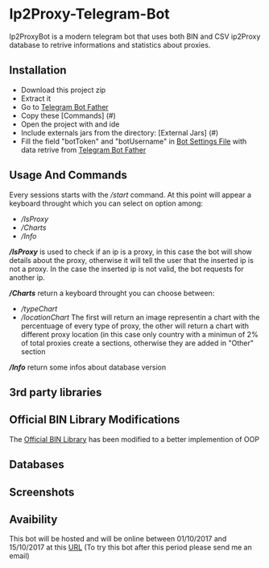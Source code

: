# Ip2Proxy-Telegram-Bot

Ip2ProxyBot is a modern telegram bot that uses both BIN and CSV ip2Proxy database to retrive informations and statistics about proxies. 

Installation 
------------
- Download this project zip 
- Extract it  
- Go to [Telegram Bot Father](https://web.telegram.org/#/im?p=@BotFather) 
- Copy these [Commands] (#)
- Open the project with and ide 
- Include externals jars from the directory: [External Jars] (#)
- Fill the field "botToken" and "botUsername" in [Bot Settings File]() with data retrive from [Telegram Bot Father](https://web.telegram.org/#/im?p=@BotFather) 

Usage And Commands
------------------
Every sessions starts with the */start* command. At this point will appear a keyboard throught which you can select on option among: 
- */IsProxy*
- */Charts*
- */Info*

***/IsProxy*** is used to check if an ip is a proxy, in this case the bot will show details about the proxy, otherwise it will tell the user that the inserted ip is not a proxy. In the case the inserted ip is not valid, the bot requests for another ip.  

***/Charts*** return a keyboard throught you can choose between: 
- */typeChart* 
- */locationChart* 
 The first will return an image representin a chart with the percentuage of every type of proxy, the other will return a chart with different proxy location (in this case only country with a minimun of 2% of total proxies create a sections, otherwise they are added in "Other" section 
 
 ***/Info*** return some infos about database version 
 
3rd party libraries 
-------------------



Official BIN Library Modifications
----------------------------------
The [Official BIN Library]() has been modified to a better implemention of OOP 

Databases 
---------

Screenshots 
----------- 

Avaibility 
----------
This bot will be hosted and will be online between 01/10/2017 and 15/10/2017 at this [URL]()
(To try this bot after this period please send me an email) 
